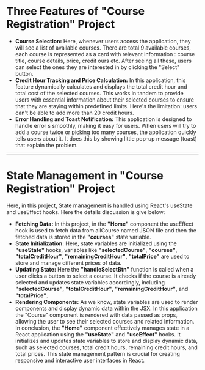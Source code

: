# Three Features of "Course Registration" Project 
+ **Course Selection:** Here, whenever users access the application, they will see a list of available courses. There are total 9 available courses, each course is represented as a card with relevant information : course title, course details, price, credit ours etc. After seeing all these, users can select the ones they are interested in by clicking the "Select" button.
+ **Credit Hour Tracking and Price Calculation:** In this application, this feature dynamically calculates and displays the total credit hour and total cost of the selected courses. This works in tandem to provide users with essential information about their selected courses to ensure that they are staying within predefined limits. Here's the limitation: users can't be able to add more than 20 credit hours. 
+ **Error Handling and Toast Notification:** This application is designed to handle error s smoothly, making it easy for users. When users will try to add a course twice or picking too many courses, the application quickly tells users about it. It does this by showing little pop-up message (toast) that explain the problem.

***

# State Management in "Course Registration" Project
Here, in this project, State management is handled using React's useState and useEffect hooks. Here the details discussion is give below:
+ **Fetching Data:** In this project, in the **"Home"** component  the useEffect hook is used to fetch data from allCourse named JSON file and then the fetched data is stored in the **"courses"** state variable. 
+ **State Initialization:** Here, state variables are initialized using the **"useState"** hooks, variables like **"selectedCourse"**, **"courses"**, **"totalCreditHour"**, **"remainingCreditHour"**, **"totalPrice"** are used to store and manage different prices of data.
+ **Updating State:** Here the **"handleSelectBtn"** function is called when a user clicks a button to select a course. It checks if the course is already selected and updates state variables accordingly, including **"selectedCourse"**, **"totalCreditHour"**, **"remainingCreditHour"**, and **"totalPrice"**.
+ **Rendering Components:** As we know, state variables are used to render components and display dynamic data within the JSX. In this application the "Course" component is rendered with data passed as props, allowing the user to see their selected courses and related information.
In conclusion, the **"Home"** component effectively manages state in a React application using the **"useState"** and **"useEffect"** hooks. It initializes and updates state variables to store and display dynamic data, such as selected courses, total credit hours, remaining credit hours, and total prices. This state management pattern is crucial for creating responsive and interactive user interfaces in React.
